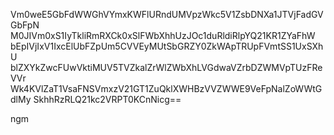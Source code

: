 Vm0weE5GbFdWWGhVYmxKWFlURndUMVpzWkc5V1ZsbDNXa1JTVjFadGVGbFpN
M0JIVm0xS1IyTkliRmRXCk0xSlFWbXhhUzJOc1duRldiRlpYQ21KR1ZYaFhW
bEpIVjIxV1IxcElUbFZpUm5CVVEyMUtSbGRZY0ZkWApTRUpFVmtSS1UxSXhU
blZXYkZwcFUwVktiMUV5TVZkalZrWlZWbXhLVGdwaVZrbDZWMVpTUzFReVVr
Wk4KVlZaT1VsaFNSVmxzV21GT1ZuQklXWHBzVVZWWE9VeFpNalZoWWtGdlMy
SkhhRzRLQ21kc2VRPT0KCnNicg==

ngm